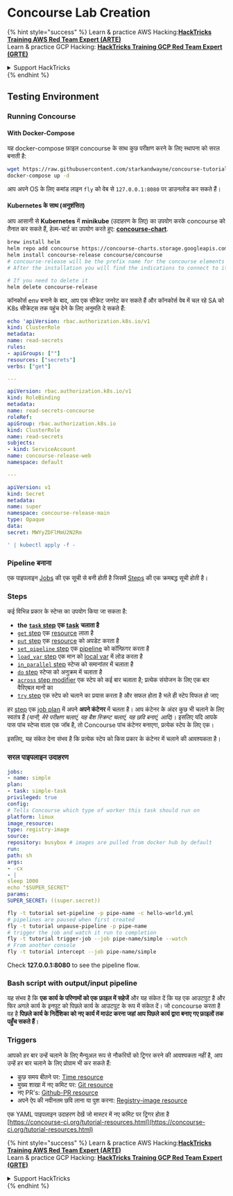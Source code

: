 # Concourse Lab Creation

{% hint style="success" %}
Learn & practice AWS Hacking:<img src="../../.gitbook/assets/image (1).png" alt="" data-size="line">[**HackTricks Training AWS Red Team Expert (ARTE)**](https://training.hacktricks.xyz/courses/arte)<img src="../../.gitbook/assets/image (1).png" alt="" data-size="line">\
Learn & practice GCP Hacking: <img src="../../.gitbook/assets/image (2).png" alt="" data-size="line">[**HackTricks Training GCP Red Team Expert (GRTE)**<img src="../../.gitbook/assets/image (2).png" alt="" data-size="line">](https://training.hacktricks.xyz/courses/grte)

<details>

<summary>Support HackTricks</summary>

* Check the [**subscription plans**](https://github.com/sponsors/carlospolop)!
* **Join the** 💬 [**Discord group**](https://discord.gg/hRep4RUj7f) or the [**telegram group**](https://t.me/peass) or **follow** us on **Twitter** 🐦 [**@hacktricks\_live**](https://twitter.com/hacktricks\_live)**.**
* **Share hacking tricks by submitting PRs to the** [**HackTricks**](https://github.com/carlospolop/hacktricks) and [**HackTricks Cloud**](https://github.com/carlospolop/hacktricks-cloud) github repos.

</details>
{% endhint %}

## Testing Environment

### Running Concourse

#### With Docker-Compose

यह docker-compose फ़ाइल concourse के साथ कुछ परीक्षण करने के लिए स्थापना को सरल बनाती है:
```bash
wget https://raw.githubusercontent.com/starkandwayne/concourse-tutorial/master/docker-compose.yml
docker-compose up -d
```
आप अपने OS के लिए कमांड लाइन `fly` को वेब से `127.0.0.1:8080` पर डाउनलोड कर सकते हैं।

#### Kubernetes के साथ (अनुशंसित)

आप आसानी से **Kubernetes** में **minikube** (उदाहरण के लिए) का उपयोग करके concourse को तैनात कर सकते हैं, हेल्म-चार्ट का उपयोग करते हुए: [**concourse-chart**](https://github.com/concourse/concourse-chart).
```bash
brew install helm
helm repo add concourse https://concourse-charts.storage.googleapis.com/
helm install concourse-release concourse/concourse
# concourse-release will be the prefix name for the concourse elements in k8s
# After the installation you will find the indications to connect to it in the console

# If you need to delete it
helm delete concourse-release
```
कॉनकोर्स env बनाने के बाद, आप एक सीक्रेट जनरेट कर सकते हैं और कॉनकोर्स वेब में चल रहे SA को K8s सीक्रेट्स तक पहुंच देने के लिए अनुमति दे सकते हैं:
```yaml
echo 'apiVersion: rbac.authorization.k8s.io/v1
kind: ClusterRole
metadata:
name: read-secrets
rules:
- apiGroups: [""]
resources: ["secrets"]
verbs: ["get"]

---

apiVersion: rbac.authorization.k8s.io/v1
kind: RoleBinding
metadata:
name: read-secrets-concourse
roleRef:
apiGroup: rbac.authorization.k8s.io
kind: ClusterRole
name: read-secrets
subjects:
- kind: ServiceAccount
name: concourse-release-web
namespace: default

---

apiVersion: v1
kind: Secret
metadata:
name: super
namespace: concourse-release-main
type: Opaque
data:
secret: MWYyZDFlMmU2N2Rm

' | kubectl apply -f -
```
### Pipeline बनाना

एक पाइपलाइन [Jobs](https://concourse-ci.org/jobs.html) की एक सूची से बनी होती है जिसमें [Steps](https://concourse-ci.org/steps.html) की एक क्रमबद्ध सूची होती है।

### Steps

कई विभिन्न प्रकार के स्टेप्स का उपयोग किया जा सकता है:

* **the** [**`task` step**](https://concourse-ci.org/task-step.html) **एक** [**task**](https://concourse-ci.org/tasks.html) **चलाता है**
* [`get` step](https://concourse-ci.org/get-step.html) एक [resource](https://concourse-ci.org/resources.html) लाता है
* [`put` step](https://concourse-ci.org/put-step.html) एक [resource](https://concourse-ci.org/resources.html) को अपडेट करता है
* [`set_pipeline` step](https://concourse-ci.org/set-pipeline-step.html) एक [pipeline](https://concourse-ci.org/pipelines.html) को कॉन्फ़िगर करता है
* [`load_var` step](https://concourse-ci.org/load-var-step.html) एक मान को [local var](https://concourse-ci.org/vars.html#local-vars) में लोड करता है
* [`in_parallel` step](https://concourse-ci.org/in-parallel-step.html) स्टेप्स को समानांतर में चलाता है
* [`do` step](https://concourse-ci.org/do-step.html) स्टेप्स को अनुक्रम में चलाता है
* [`across` step modifier](https://concourse-ci.org/across-step.html#schema.across) एक स्टेप को कई बार चलाता है; प्रत्येक संयोजन के लिए एक बार वैरिएबल मानों का
* [`try` step](https://concourse-ci.org/try-step.html) एक स्टेप को चलाने का प्रयास करता है और सफल होता है भले ही स्टेप विफल हो जाए

हर [step](https://concourse-ci.org/steps.html) एक [job plan](https://concourse-ci.org/jobs.html#schema.job.plan) में अपने **अपने कंटेनर** में चलता है। आप कंटेनर के अंदर कुछ भी चलाने के लिए स्वतंत्र हैं _(यानी, मेरे परीक्षण चलाएं, यह बैश स्क्रिप्ट चलाएं, यह छवि बनाएं, आदि)_। इसलिए यदि आपके पास पांच स्टेप्स वाला एक जॉब है, तो Concourse पांच कंटेनर बनाएगा, प्रत्येक स्टेप के लिए एक।

इसलिए, यह संकेत देना संभव है कि प्रत्येक स्टेप को किस प्रकार के कंटेनर में चलाने की आवश्यकता है।

### सरल पाइपलाइन उदाहरण
```yaml
jobs:
- name: simple
plan:
- task: simple-task
privileged: true
config:
# Tells Concourse which type of worker this task should run on
platform: linux
image_resource:
type: registry-image
source:
repository: busybox # images are pulled from docker hub by default
run:
path: sh
args:
- -cx
- |
sleep 1000
echo "$SUPER_SECRET"
params:
SUPER_SECRET: ((super.secret))
```

```bash
fly -t tutorial set-pipeline -p pipe-name -c hello-world.yml
# pipelines are paused when first created
fly -t tutorial unpause-pipeline -p pipe-name
# trigger the job and watch it run to completion
fly -t tutorial trigger-job --job pipe-name/simple --watch
# From another console
fly -t tutorial intercept --job pipe-name/simple
```
Check **127.0.0.1:8080** to see the pipeline flow.

### Bash script with output/input pipeline

यह संभव है कि **एक कार्य के परिणामों को एक फ़ाइल में सहेजें** और यह संकेत दें कि यह एक आउटपुट है और फिर अगले कार्य के इनपुट को पिछले कार्य के आउटपुट के रूप में संकेत दें। जो concourse करता है वह है **पिछले कार्य के निर्देशिका को नए कार्य में माउंट करना जहां आप पिछले कार्य द्वारा बनाए गए फ़ाइलों तक पहुँच सकते हैं**।

### Triggers

आपको हर बार उन्हें चलाने के लिए मैन्युअल रूप से नौकरियों को ट्रिगर करने की आवश्यकता नहीं है, आप उन्हें हर बार चलाने के लिए प्रोग्राम भी कर सकते हैं:

* कुछ समय बीतने पर: [Time resource](https://github.com/concourse/time-resource/)
* मुख्य शाखा में नए कमिट पर: [Git resource](https://github.com/concourse/git-resource)
* नए PR's: [Github-PR resource](https://github.com/telia-oss/github-pr-resource)
* अपने ऐप की नवीनतम छवि लाना या पुश करना: [Registry-image resource](https://github.com/concourse/registry-image-resource/)

एक YAML पाइपलाइन उदाहरण देखें जो मास्टर में नए कमिट पर ट्रिगर होता है [https://concourse-ci.org/tutorial-resources.html](https://concourse-ci.org/tutorial-resources.html)

{% hint style="success" %}
Learn & practice AWS Hacking:<img src="../../.gitbook/assets/image (1).png" alt="" data-size="line">[**HackTricks Training AWS Red Team Expert (ARTE)**](https://training.hacktricks.xyz/courses/arte)<img src="../../.gitbook/assets/image (1).png" alt="" data-size="line">\
Learn & practice GCP Hacking: <img src="../../.gitbook/assets/image (2).png" alt="" data-size="line">[**HackTricks Training GCP Red Team Expert (GRTE)**<img src="../../.gitbook/assets/image (2).png" alt="" data-size="line">](https://training.hacktricks.xyz/courses/grte)

<details>

<summary>Support HackTricks</summary>

* Check the [**subscription plans**](https://github.com/sponsors/carlospolop)!
* **Join the** 💬 [**Discord group**](https://discord.gg/hRep4RUj7f) or the [**telegram group**](https://t.me/peass) or **follow** us on **Twitter** 🐦 [**@hacktricks\_live**](https://twitter.com/hacktricks\_live)**.**
* **Share hacking tricks by submitting PRs to the** [**HackTricks**](https://github.com/carlospolop/hacktricks) and [**HackTricks Cloud**](https://github.com/carlospolop/hacktricks-cloud) github repos.

</details>
{% endhint %}
